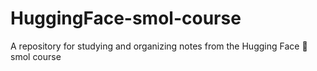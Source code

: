 # HuggingFace-smol-course
A repository for studying and organizing notes from the Hugging Face 🤗 smol course
